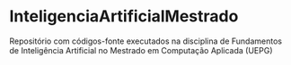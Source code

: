 # InteligenciaArtificialMestrado
Repositório com códigos-fonte executados na disciplina de Fundamentos de Inteligência Artificial no Mestrado em Computação Aplicada (UEPG)
